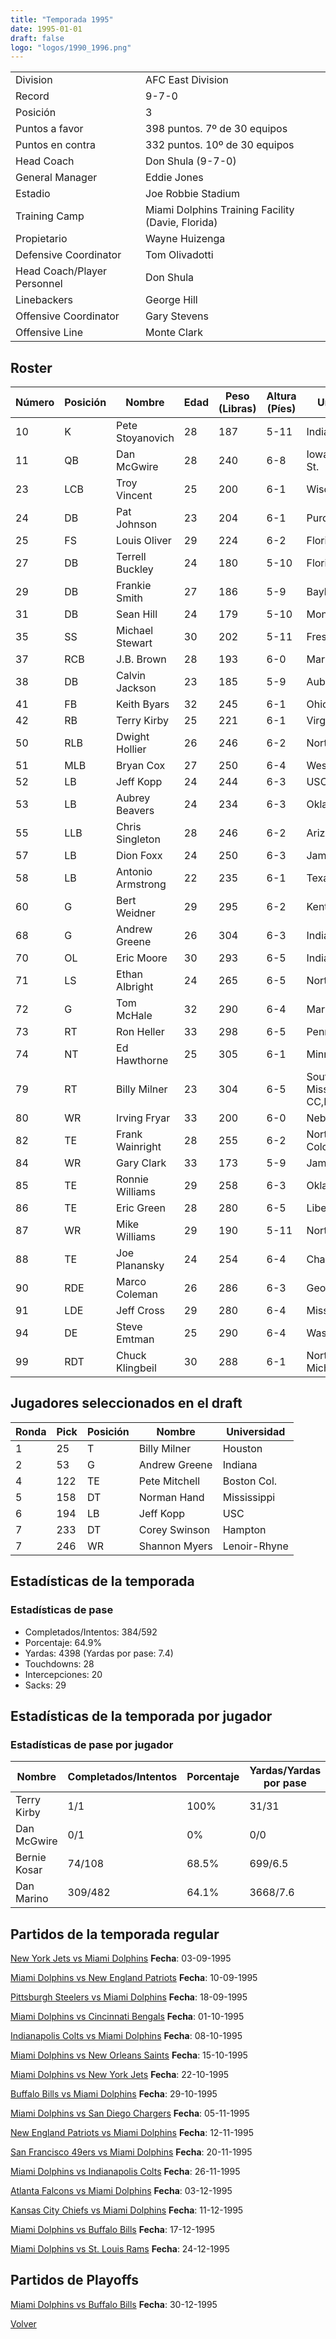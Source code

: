 ```yaml
---
title: "Temporada 1995"
date: 1995-01-01
draft: false
logo: "logos/1990_1996.png"
---
```


|                      |                      |
|-------------------------|---------------------------|
| Division               | AFC East Division            |
| Record                 | 9-7-0              |
| Posición               | 3            |
| Puntos a favor         | 398 puntos. 7º de 30 equipos           |
| Puntos en contra       | 332 puntos. 10º de 30 equipos       |
| Head Coach             | Don Shula (9-7-0)               |
| General Manager        | Eddie Jones      |
| Estadio                | Joe Robbie Stadium             |
| Training Camp          | Miami Dolphins Training Facility (Davie, Florida)        |
| Propietario | Wayne Huizenga |
| Defensive Coordinator | Tom Olivadotti |
| Head Coach/Player Personnel | Don Shula |
| Linebackers | George Hill |
| Offensive Coordinator | Gary Stevens |
| Offensive Line | Monte Clark |


## Roster

| Número | Posición | Nombre           | Edad | Peso (Libras) | Altura (Píes) | Universidad          |
|--------|----------|------------------|------|---------------|---------------|----------------------|
| 10 | K | Pete Stoyanovich | 28 | 187 | 5-11 | Indiana |
| 11 | QB | Dan McGwire | 28 | 240 | 6-8 | Iowa,San Diego St. |
| 23 | LCB | Troy Vincent | 25 | 200 | 6-1 | Wisconsin |
| 24 | DB | Pat Johnson | 23 | 204 | 6-1 | Purdue |
| 25 | FS | Louis Oliver | 29 | 224 | 6-2 | Florida |
| 27 | DB | Terrell Buckley | 24 | 180 | 5-10 | Florida St. |
| 29 | DB | Frankie Smith | 27 | 186 | 5-9 | Baylor |
| 31 | DB | Sean Hill | 24 | 179 | 5-10 | Montana St. |
| 35 | SS | Michael Stewart | 30 | 202 | 5-11 | Fresno St. |
| 37 | RCB | J.B. Brown | 28 | 193 | 6-0 | Maryland |
| 38 | DB | Calvin Jackson | 23 | 185 | 5-9 | Auburn |
| 41 | FB | Keith Byars | 32 | 245 | 6-1 | Ohio St. |
| 42 | RB | Terry Kirby | 25 | 221 | 6-1 | Virginia |
| 50 | RLB | Dwight Hollier | 26 | 246 | 6-2 | North Carolina |
| 51 | MLB | Bryan Cox | 27 | 250 | 6-4 | Western Illinois |
| 52 | LB | Jeff Kopp | 24 | 244 | 6-3 | USC |
| 53 | LB | Aubrey Beavers | 24 | 234 | 6-3 | Oklahoma |
| 55 | LLB | Chris Singleton | 28 | 246 | 6-2 | Arizona |
| 57 | LB | Dion Foxx | 24 | 250 | 6-3 | James Madison |
| 58 | LB | Antonio Armstrong | 22 | 235 | 6-1 | Texas A&M |
| 60 | G | Bert Weidner | 29 | 295 | 6-2 | Kent St. |
| 68 | G | Andrew Greene | 26 | 304 | 6-3 | Indiana |
| 70 | OL | Eric Moore | 30 | 293 | 6-5 | Indiana |
| 71 | LS | Ethan Albright | 24 | 265 | 6-5 | North Carolina |
| 72 | G | Tom McHale | 32 | 290 | 6-4 | Maryland,Cornell |
| 73 | RT | Ron Heller | 33 | 298 | 6-5 | Penn St. |
| 74 | NT | Ed Hawthorne | 25 | 305 | 6-1 | Minnesota |
| 79 | RT | Billy Milner | 23 | 304 | 6-5 | Southwest Mississippi CC,Houston |
| 80 | WR | Irving Fryar | 33 | 200 | 6-0 | Nebraska |
| 82 | TE | Frank Wainright | 28 | 255 | 6-2 | Northern Colorado |
| 84 | WR | Gary Clark | 33 | 173 | 5-9 | James Madison |
| 85 | TE | Ronnie Williams | 29 | 258 | 6-3 | Oklahoma St. |
| 86 | TE | Eric Green | 28 | 280 | 6-5 | Liberty |
| 87 | WR | Mike Williams | 29 | 190 | 5-11 | Northeastern |
| 88 | TE | Joe Planansky | 24 | 254 | 6-4 | Chadron St. |
| 90 | RDE | Marco Coleman | 26 | 286 | 6-3 | Georgia Tech |
| 91 | LDE | Jeff Cross | 29 | 280 | 6-4 | Missouri |
| 94 | DE | Steve Emtman | 25 | 290 | 6-4 | Washington |
| 99 | RDT | Chuck Klingbeil | 30 | 288 | 6-1 | Northern Michigan |


## Jugadores seleccionados en el draft

| Ronda | Pick | Posición | Nombre           | Universidad          |
|-------|------|----------|------------------|----------------------|
| 1 | 25 | T | Billy Milner | Houston |
| 2 | 53 | G | Andrew Greene | Indiana |
| 4 | 122 | TE | Pete Mitchell | Boston Col. |
| 5 | 158 | DT | Norman Hand | Mississippi |
| 6 | 194 | LB | Jeff Kopp | USC |
| 7 | 233 | DT | Corey Swinson | Hampton |
| 7 | 246 | WR | Shannon Myers | Lenoir-Rhyne |


## Estadísticas de la temporada
### Estadísticas de pase
* Completados/Intentos: 384/592
* Porcentaje: 64.9%
* Yardas: 4398 (Yardas por pase: 7.4)
* Touchdowns: 28
* Intercepciones: 20
* Sacks: 29

## Estadísticas de la temporada por jugador
### Estadísticas de pase por jugador
| Nombre | Completados/Intentos | Porcentaje | Yardas/Yardas por pase | TDs | Intercepciones | Sacks |
|--------|----------------------|------------|------------------------|-----|----------------|-------|
| Terry Kirby | 1/1 | 100% | 31/31 | 1 | 0 | 0 |
| Dan McGwire | 0/1 | 0% | 0/0 | 0 | 0 | 1 |
| Bernie Kosar | 74/108 | 68.5% | 699/6.5 | 3 | 5 | 6 |
| Dan Marino | 309/482 | 64.1% | 3668/7.6 | 24 | 15 | 22 |


## Partidos de la temporada regular

[New York Jets vs Miami Dolphins](/historia/partidos/nyj-mia-19950903) **Fecha**: 03-09-1995

[Miami Dolphins vs New England Patriots](/historia/partidos/mia-ne-19950910) **Fecha**: 10-09-1995

[Pittsburgh Steelers vs Miami Dolphins](/historia/partidos/pit-mia-19950918) **Fecha**: 18-09-1995

[Miami Dolphins vs Cincinnati Bengals](/historia/partidos/mia-cin-19951001) **Fecha**: 01-10-1995

[Indianapolis Colts vs Miami Dolphins](/historia/partidos/ind-mia-19951008) **Fecha**: 08-10-1995

[Miami Dolphins vs New Orleans Saints](/historia/partidos/mia-no-19951015) **Fecha**: 15-10-1995

[Miami Dolphins vs New York Jets](/historia/partidos/mia-nyj-19951022) **Fecha**: 22-10-1995

[Buffalo Bills vs Miami Dolphins](/historia/partidos/buf-mia-19951029) **Fecha**: 29-10-1995

[Miami Dolphins vs San Diego Chargers](/historia/partidos/mia-sd-19951105) **Fecha**: 05-11-1995

[New England Patriots vs Miami Dolphins](/historia/partidos/ne-mia-19951112) **Fecha**: 12-11-1995

[San Francisco 49ers vs Miami Dolphins](/historia/partidos/sf-mia-19951120) **Fecha**: 20-11-1995

[Miami Dolphins vs Indianapolis Colts](/historia/partidos/mia-ind-19951126) **Fecha**: 26-11-1995

[Atlanta Falcons vs Miami Dolphins](/historia/partidos/atl-mia-19951203) **Fecha**: 03-12-1995

[Kansas City Chiefs vs Miami Dolphins](/historia/partidos/kc-mia-19951211) **Fecha**: 11-12-1995

[Miami Dolphins vs Buffalo Bills](/historia/partidos/mia-buf-19951217) **Fecha**: 17-12-1995

[Miami Dolphins vs St. Louis Rams](/historia/partidos/mia-stl-19951224) **Fecha**: 24-12-1995




## Partidos de Playoffs

[Miami Dolphins vs Buffalo Bills](/historia/partidos/mia-buf-19951230) **Fecha**: 30-12-1995




[Volver](/historia)